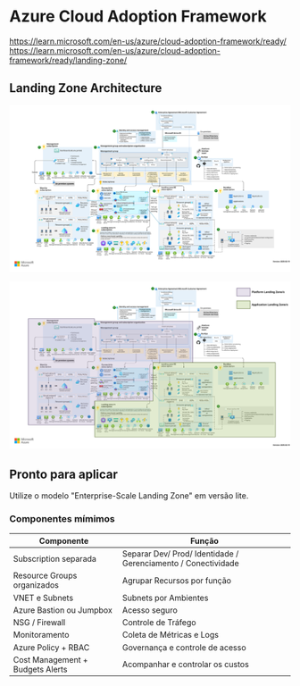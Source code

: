 # Azure Cloud Adoption Framework

<https://learn.microsoft.com/en-us/azure/cloud-adoption-framework/ready/>
<https://learn.microsoft.com/en-us/azure/cloud-adoption-framework/ready/landing-zone/>

## Landing Zone Architecture

![Architeture](alz-architecture-hub-spoke.svg)

![Application-Platform](alz-application-platform.svg)

## Pronto para aplicar

Utilize o modelo "Enterprise-Scale Landing Zone" em versão lite.

### Componentes mímimos

| Componente | Função |
|---|---|
| Subscription separada | Separar Dev/ Prod/ Identidade / Gerenciamento / Conectividade |
| Resource Groups organizados | Agrupar Recursos por função |
| VNET e Subnets | Subnets por Ambientes |
| Azure Bastion ou Jumpbox | Acesso seguro |
| NSG / Firewall | Controle de Tráfego |
| Monitoramento | Coleta de Métricas e Logs |
| Azure Policy + RBAC | Governança e controle de acesso |
| Cost Management + Budgets Alerts | Acompanhar e controlar os custos |